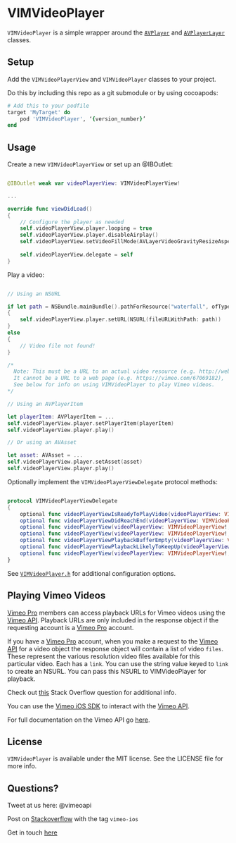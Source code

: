 # VIMVideoPlayer

`VIMVideoPlayer` is a simple wrapper around the [`AVPlayer`](https://developer.apple.com/library/prerelease/ios/documentation/AVFoundation/Reference/AVPlayer_Class/index.html) and [`AVPlayerLayer`](https://developer.apple.com/library/prerelease/ios/documentation/AVFoundation/Reference/AVPlayerLayer_Class/index.html#//apple_ref/occ/cl/AVPlayerLayer) classes. 

## Setup

Add the `VIMVideoPlayerView` and `VIMVideoPlayer` classes to your project. 

Do this by including this repo as a git submodule or by using cocoapods:

```Ruby
# Add this to your podfile
target 'MyTarget' do
	pod 'VIMVideoPlayer', ‘{version_number}’
end
```

## Usage

Create a new `VIMVideoPlayerView` or set up an @IBOutlet:

```Swift

@IBOutlet weak var videoPlayerView: VIMVideoPlayerView!

...

override func viewDidLoad()
{
    // Configure the player as needed
    self.videoPlayerView.player.looping = true
    self.videoPlayerView.player.disableAirplay()
    self.videoPlayerView.setVideoFillMode(AVLayerVideoGravityResizeAspectFill)
    
    self.videoPlayerView.delegate = self
}

```

Play a video:

```Swift

// Using an NSURL

if let path = NSBundle.mainBundle().pathForResource("waterfall", ofType: "mp4")
{
    self.videoPlayerView.player.setURL(NSURL(fileURLWithPath: path))
}
else
{
    // Video file not found!
}

/* 
  Note: This must be a URL to an actual video resource (e.g. http://website.com/video.mp4 or .m3u8 etc.),
  It cannot be a URL to a web page (e.g. https://vimeo.com/67069182),
  See below for info on using VIMVideoPlayer to play Vimeo videos.
*/

// Using an AVPlayerItem

let playerItem: AVPlayerItem = ...
self.videoPlayerView.player.setPlayerItem(playerItem)
self.videoPlayerView.player.play()

// Or using an AVAsset

let asset: AVAsset = ...
self.videoPlayerView.player.setAsset(asset)
self.videoPlayerView.player.play()

```

Optionally implement the `VIMVideoPlayerViewDelegate` protocol methods:

```Swift

protocol VIMVideoPlayerViewDelegate 
{    
    optional func videoPlayerViewIsReadyToPlayVideo(videoPlayerView: VIMVideoPlayerView!)
    optional func videoPlayerViewDidReachEnd(videoPlayerView: VIMVideoPlayerView!)
    optional func videoPlayerView(videoPlayerView: VIMVideoPlayerView!, timeDidChange cmTime: CMTime)
    optional func videoPlayerView(videoPlayerView: VIMVideoPlayerView!, loadedTimeRangeDidChange duration: Float)
    optional func videoPlayerViewPlaybackBufferEmpty(videoPlayerView: VIMVideoPlayerView!)
    optional func videoPlayerViewPlaybackLikelyToKeepUp(videoPlayerView: VIMVideoPlayerView!)
    optional func videoPlayerView(videoPlayerView: VIMVideoPlayerView!, didFailWithError error: NSError!)
}

```

See [`VIMVideoPlayer.h`](https://github.com/vimeo/VIMVideoPlayer/blob/master/VIMVideoPlayer/VIMVideoPlayer.h) for additional configuration options. 

## Playing Vimeo Videos

[Vimeo Pro](https://vimeo.com/pro) members can access playback URLs for Vimeo videos using the [Vimeo API](https://developer.vimeo.com/). Playback URLs are only included in the response object if the requesting account is a [Vimeo Pro](https://vimeo.com/pro) account.

If you have a [Vimeo Pro](https://vimeo.com/pro) account, when you make a request to the [Vimeo API](https://developer.vimeo.com/) for a video object the response object will contain a list of video `files`. These represent the various resolution video files available for this particular video. Each has a `link`. You can use the string value keyed to `link` to create an NSURL. You can pass this NSURL to VIMVideoPlayer for playback.

Check out [this](http://stackoverflow.com/questions/31960338/ios-vimvideoplayerview-cant-load-vimeo-videos) Stack Overflow question for additional info.

You can use the [Vimeo iOS SDK](https://github.com/vimeo/VIMNetworking) to interact with the [Vimeo API](https://developer.vimeo.com/). 

For full documentation on the Vimeo API go [here](https://developer.vimeo.com/).

## License

`VIMVideoPlayer` is available under the MIT license. See the LICENSE file for more info.

## Questions?

Tweet at us here: @vimeoapi

Post on [Stackoverflow](http://stackoverflow.com/questions/tagged/vimeo-ios) with the tag `vimeo-ios`

Get in touch [here](https://vimeo.com/help/contact)
